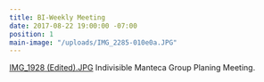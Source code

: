 ```yaml
---
title: BI-Weekly Meeting
date: 2017-08-22 19:00:00 -07:00
position: 1
main-image: "/uploads/IMG_2285-010e0a.JPG"
---
```


[IMG_1928 (Edited).JPG](/uploads/IMG_1928%20(Edited).JPG)  Indivisible Manteca Group Planing Meeting.